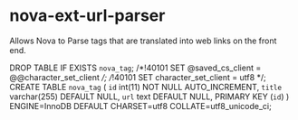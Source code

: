 # nova-ext-url-parser
Allows Nova to Parse tags that are translated into web links on the front end.



DROP TABLE IF EXISTS `nova_tag`;
/*!40101 SET @saved_cs_client     = @@character_set_client */;
/*!40101 SET character_set_client = utf8 */;
CREATE TABLE `nova_tag` (
  `id` int(11) NOT NULL AUTO_INCREMENT,
  `title` varchar(255) DEFAULT NULL,
  `url` text DEFAULT NULL,
  PRIMARY KEY (`id`)
) ENGINE=InnoDB DEFAULT CHARSET=utf8 COLLATE=utf8_unicode_ci;

